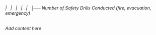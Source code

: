 ###### |   |   |   |   |   ├── Number of Safety Drills Conducted (fire, evacuation, emergency)

*Add content here*